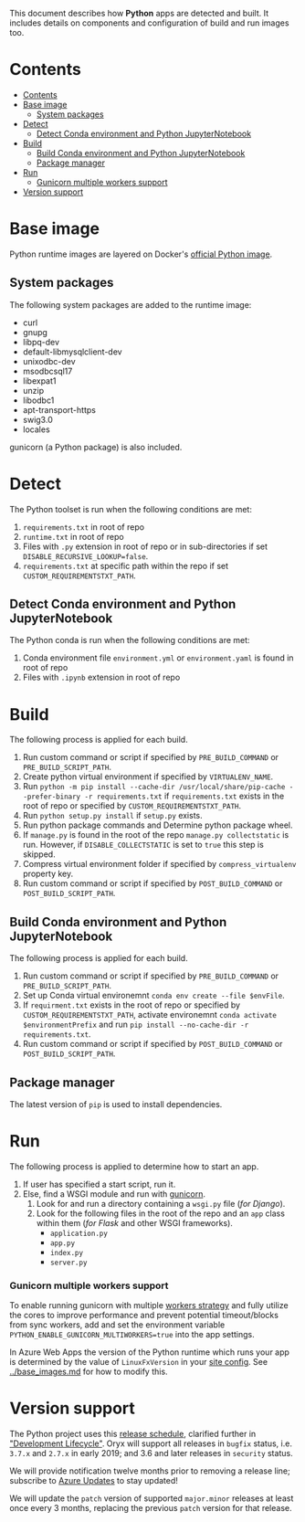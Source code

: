 This document describes how **Python** apps are detected and built. It includes
details on components and configuration of build and run images too.

# Contents

- [Contents](#contents)
- [Base image](#base-image)
  - [System packages](#system-packages)
- [Detect](#detect)
  - [Detect Conda environment and Python JupyterNotebook](#detect-conda-environment-and-python-jupyternotebook)
- [Build](#build)
  - [Build Conda environment and Python JupyterNotebook](#build-conda-environment-and-python-jupyternotebook)
  - [Package manager](#package-manager)
- [Run](#run)
    - [Gunicorn multiple workers support](#gunicorn-multiple-workers-support)
- [Version support](#version-support)

# Base image

Python runtime images are layered on Docker's [official Python
image](https://github.com/docker-library/python).

## System packages

The following system packages are added to the runtime image:

* curl
* gnupg
* libpq-dev
* default-libmysqlclient-dev
* unixodbc-dev
* msodbcsql17
* libexpat1
* unzip
* libodbc1
* apt-transport-https
* swig3.0
* locales

gunicorn (a Python package) is also included.

# Detect

The Python toolset is run when the following conditions are met:

1. `requirements.txt` in root of repo
2. `runtime.txt` in root of repo
3. Files with `.py` extension in root of repo or in sub-directories if set `DISABLE_RECURSIVE_LOOKUP=false`.
4. `requirements.txt` at specific path within the repo if set `CUSTOM_REQUIREMENTSTXT_PATH`.

## Detect Conda environment and Python JupyterNotebook

The Python conda is run when the following conditions are met:

1. Conda environment file `environment.yml` or `environment.yaml` is found in root of repo
1. Files with `.ipynb` extension in root of repo

# Build

The following process is applied for each build.

1. Run custom command or script if specified by `PRE_BUILD_COMMAND` or `PRE_BUILD_SCRIPT_PATH`.
2. Create python virtual environment if specified by `VIRTUALENV_NAME`.
3. Run `python -m pip install --cache-dir /usr/local/share/pip-cache --prefer-binary -r requirements.txt` 
   if `requirements.txt` exists in the root of repo or specified by `CUSTOM_REQUIREMENTSTXT_PATH`.
4. Run `python setup.py install` if `setup.py` exists.
5. Run python package commands and Determine python package wheel.
6. If `manage.py` is found in the root of the repo `manage.py collectstatic` is run. However,
   if `DISABLE_COLLECTSTATIC` is set to `true` this step is skipped.
7. Compress virtual environment folder if specified by `compress_virtualenv` property key.
8. Run custom command or script if specified by `POST_BUILD_COMMAND` or `POST_BUILD_SCRIPT_PATH`.

## Build Conda environment and Python JupyterNotebook

The following process is applied for each build.

1. Run custom command or script if specified by `PRE_BUILD_COMMAND` or `PRE_BUILD_SCRIPT_PATH`.
2. Set up Conda virtual environemnt `conda env create --file $envFile`.
3. If `requirment.txt` exists in the root of repo or specified by `CUSTOM_REQUIREMENTSTXT_PATH`, activate environemnt 
  `conda activate $environmentPrefix` and run `pip install --no-cache-dir -r requirements.txt`.
4. Run custom command or script if specified by `POST_BUILD_COMMAND` or `POST_BUILD_SCRIPT_PATH`.


## Package manager

The latest version of `pip` is used to install dependencies.

# Run

The following process is applied to determine how to start an app.

1. If user has specified a start script, run it.
1. Else, find a WSGI module and run with [gunicorn][].
    1. Look for and run a directory containing a `wsgi.py` file (*for Django*).
    1. Look for the following files in the root of the repo and an `app` class within them (*for Flask* and other WSGI frameworks).
        * `application.py`
        * `app.py`
        * `index.py`
        * `server.py`

### Gunicorn multiple workers support

To enable running gunicorn with multiple [workers strategy][] and fully utilize the cores to improve performance
and prevent potential timeout/blocks from sync workers, add and set the environment variable `PYTHON_ENABLE_GUNICORN_MULTIWORKERS=true` into the app settings.

In Azure Web Apps the version of the Python runtime which runs your app is
determined by the value of `LinuxFxVersion` in your [site config][]. See
[../base\_images.md](../base_images.md#azure-web-apps-runtimes-and-versions)
for how to modify this.

[gunicorn]: https://gunicorn.org/
[site config]: https://docs.microsoft.com/en-us/rest/api/appservice/webapps/get#siteconfig
[workers strategy]: https://docs.gunicorn.org/en/stable/design.html#how-many-workers

# Version support

The Python project uses this [release schedule][], clarified further in
["Development Lifecycle"][]. Oryx will support all releases in `bugfix`
status, i.e. `3.7.x` and `2.7.x` in early 2019; and 3.6 and later releases in
`security` status.

We will provide notification twelve months prior to removing a release line;
subscribe to [Azure Updates][] to stay updated!

We will update the `patch` version of supported `major.minor` releases at
least once every 3 months, replacing the previous `patch` version for that
release.

[release schedule]: https://devguide.python.org/#status-of-python-branches
["Development Lifecycle"]: https://devguide.python.org/devcycle/#devcycle
[Azure Updates]: https://azure.microsoft.com/updates/
